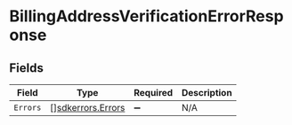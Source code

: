 # BillingAddressVerificationErrorResponse


## Fields

| Field                                                  | Type                                                   | Required                                               | Description                                            |
| ------------------------------------------------------ | ------------------------------------------------------ | ------------------------------------------------------ | ------------------------------------------------------ |
| `Errors`                                               | [][sdkerrors.Errors](../../models/sdkerrors/errors.md) | :heavy_minus_sign:                                     | N/A                                                    |